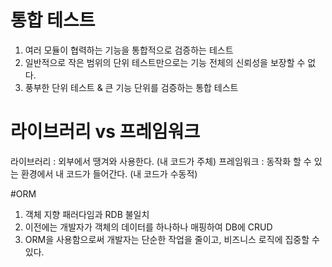 # 통합 테스트
1. 여러 모듈이 협력하는 기능을 통합적으로 검증하는 테스트
2. 일반적으로 작은 범위의 단위 테스트만으로는 기능 전체의 신뢰성을 보장할 수 없다.
3. 풍부한 단위 테스트 & 큰 기능 단위를 검증하는 통합 테스트

# 라이브러리 vs 프레임워크
라이브러리 : 외부에서 땡겨와 사용한다. (내 코드가 주체)
프레임워크 : 동작화 할 수 있는 환경에서 내 코드가 들어간다. (내 코드가 수동적)

#ORM
1. 객체 지향 패러다임과 RDB 불일치
2. 이전에는 개발자가 객체의 데이터를 하나하나 매핑하여 DB에 CRUD
3. ORM을 사용함으로써 개발자는 단순한 작업을 줄이고, 비즈니스 로직에 집중할 수 있다.
